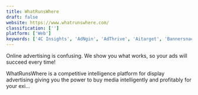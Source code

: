 ```yaml
---
title: WhatRunsWhere
draft: false 
website: https://www.whatrunswhere.com/
classification: ['']
platform: ['Web']
keywords: ['4C Insights', 'AdNgin', 'AdThrive', 'Aitarget', 'Bannersnack', 'ComScore', 'ConversionRuler', 'DeltaX', 'Doorboost', 'FatTail', 'Leadza', 'Marilyn', 'Optmyzr', 'Post Affiliate Pro', 'Qwaya', 'Releadgion', 'SpyFu', 'Taykey', 'Teacup Analytics', 'adCore']
---
```

Online advertising is confusing. We show you what works, so your ads will succeed every time!

WhatRunsWhere is a competitive intelligence platform for display advertising giving you the power to buy media intelligently and profitably for your exi...